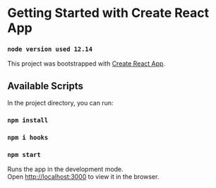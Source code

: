 # Getting Started with Create React App
### `node version used 12.14`
This project was bootstrapped with [Create React App](https://github.com/facebook/create-react-app).

## Available Scripts

In the project directory, you can run:

### `npm install`
### `npm i hooks`
### `npm start`

Runs the app in the development mode.\
Open [http://localhost:3000](http://localhost:3000) to view it in the browser.

